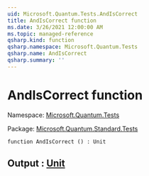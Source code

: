 ```yaml
---
uid: Microsoft.Quantum.Tests.AndIsCorrect
title: AndIsCorrect function
ms.date: 3/26/2021 12:00:00 AM
ms.topic: managed-reference
qsharp.kind: function
qsharp.namespace: Microsoft.Quantum.Tests
qsharp.name: AndIsCorrect
qsharp.summary: ''
---
```


# AndIsCorrect function

Namespace: [Microsoft.Quantum.Tests](xref:Microsoft.Quantum.Tests)

Package: [Microsoft.Quantum.Standard.Tests](https://nuget.org/packages/Microsoft.Quantum.Standard.Tests)




```qsharp
function AndIsCorrect () : Unit
```


## Output : [Unit](xref:microsoft.quantum.lang-ref.unit)

